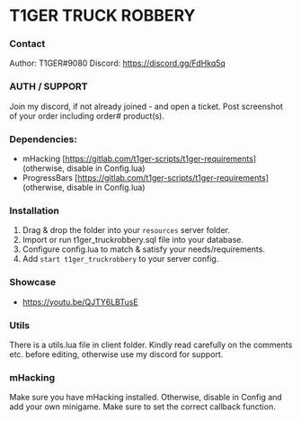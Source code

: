 # T1GER TRUCK ROBBERY

### Contact
Author: T1GER#9080
Discord: https://discord.gg/FdHkq5q

### AUTH / SUPPORT
Join my discord, if not already joined - and open a ticket. Post screenshot of your order including order# product(s).

### Dependencies:
- mHacking [https://gitlab.com/t1ger-scripts/t1ger-requirements] (otherwise, disable in Config.lua)
- ProgressBars [https://gitlab.com/t1ger-scripts/t1ger-requirements] (otherwise, disable in Config.lua)

### Installation
1) Drag & drop the folder into your `resources` server folder.
2) Import or run t1ger_truckrobbery.sql file into your database.
3) Configure config.lua to match & satisfy your needs/requirements.
4) Add `start t1ger_truckrobbery` to your server config.

### Showcase
- https://youtu.be/QJTY6LBTusE

### Utils
There is a utils.lua file in client folder.
Kindly read carefully on the comments etc. before editing, otherwise use my discord for support.

### mHacking
Make sure you have mHacking installed.
Otherwise, disable in Config and add your own minigame.
Make sure to set the correct callback function. 
